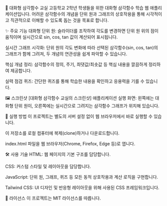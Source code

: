 📐 대화형 삼각함수 교실
고등학교 2학년 학생들을 위한 대화형 삼각함수 학습 웹 애플리케이션입니다. 어려운 삼각함수의 개념을 단위 원과 그래프의 상호작용을 통해 시각적이고 직관적으로 이해할 수 있도록 돕는 것을 목표로 합니다.

✨ 주요 기능
대화형 단위 원: 슬라이더를 조작하여 각도를 변경하면 단위 원 위의 점이 움직이며 실시간으로 sin, cos, tan 값이 계산되어 표시됩니다.

실시간 그래프 시각화: 단위 원의 각도 변화에 따라 선택된 삼각함수(sin, cos, tan)의 그래프가 함께 그려져, 두 개념의 연관성을 쉽게 파악할 수 있습니다.

핵심 개념 정리: 삼각함수의 정의, 주기, 최댓값/최솟값 등 핵심 내용을 깔끔하게 정리하여 제공합니다.

실력 점검 퀴즈: 간단한 퀴즈를 통해 학습한 내용을 확인하고 응용력을 기를 수 있습니다.

🖼️ 스크린샷
[대화형 삼각함수 교실의 스크린샷]
애플리케이션 실행 화면: 왼쪽에는 대화형 단위 원이, 오른쪽에는 실시간으로 그려지는 삼각함수 그래프가 위치해 있습니다.

🚀 실행 방법
이 프로젝트는 별도의 서버 설정 없이 웹 브라우저에서 바로 실행할 수 있습니다.

이 저장소를 로컬 컴퓨터에 복제(clone)하거나 다운로드합니다.

index.html 파일을 웹 브라우저(Chrome, Firefox, Edge 등)로 엽니다.

🛠️ 사용 기술
HTML: 웹 페이지의 기본 구조를 담당합니다.

CSS: 커스텀 스타일 및 레이아웃을 담당합니다.

JavaScript: 단위 원, 그래프, 퀴즈 등 모든 동적 상호작용과 계산 로직을 구현합니다.

Tailwind CSS: UI 디자인 및 반응형 레이아웃을 위해 사용된 CSS 프레임워크입니다.

📄 라이선스
이 프로젝트는 MIT 라이선스를 따릅니다.
